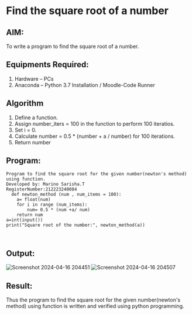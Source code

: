# Find the square root of a number

## AIM:
To write a program to find the square root of a number.

## Equipments Required:
1. Hardware – PCs
2. Anaconda – Python 3.7 Installation / Moodle-Code Runner

## Algorithm
1. Define a function.
2. Assign number_iters = 100 in the function to perform 100 iteratios.
3. Set i = 0.
4. Calculate  number = 0.5 * (number + a / number) for 100 iterations.
5. Return number

## Program:
```
Program to find the square root for the given number(newton's method) using function.
Developed by: Marino Sarisha.T
RegisterNumber:212223240084
  def newton_method (num , num_items = 100):
    a= float(num)
    for i in range (num_items):
        num= 0.5 * (num +a/ num)
    return num
a=int(input())
print("Square root of the number:", newton_method(a))



```

## Output:
![Screenshot 2024-04-16 204451](https://github.com/Sarishatheiveegan/Square-root-of-a-number/assets/144979465/4cbacfec-1908-4b61-ba94-eddedb2caab9)
![Screenshot 2024-04-16 204507](https://github.com/Sarishatheiveegan/Square-root-of-a-number/assets/144979465/d7c95d63-74ca-4e9a-b96b-51682ef70d97)



## Result:
Thus the program to find the square root for the given number(newton's method) using function is written and verified using python programming.
